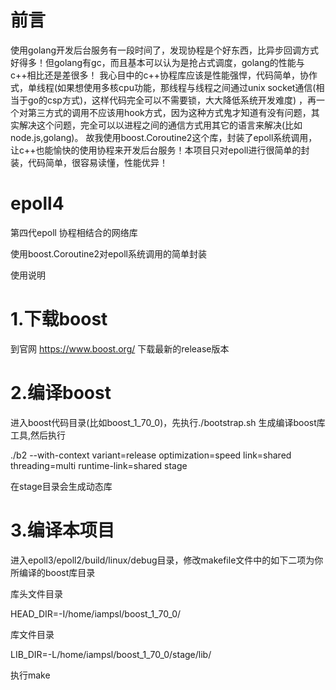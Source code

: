 # 前言
使用golang开发后台服务有一段时间了，发现协程是个好东西，比异步回调方式好得多！但golang有gc，而且基本可以认为是抢占式调度，golang的性能与c++相比还是差很多！
我心目中的c++协程库应该是性能强悍，代码简单，协作式，单线程(如果想使用多核cpu功能，那线程与线程之间通过unix socket通信(相当于go的csp方式)，这样代码完全可以不需要锁，大大降低系统开发难度)
，再一个对第三方式的调用不应该用hook方式，因为这种方式鬼才知道有没有问题，其实解决这个问题，完全可以以进程之间的通信方式用其它的语言来解决(比如node.js,golang)。
故我使用boost.Coroutine2这个库，封装了epoll系统调用，让c++也能愉快的使用协程来开发后台服务！本项目只对epoll进行很简单的封装，代码简单，很容易读懂，性能优异！

# epoll4
第四代epoll 协程相结合的网络库

使用boost.Coroutine2对epoll系统调用的简单封装


使用说明

# 1.下载boost

到官网 https://www.boost.org/   下载最新的release版本
# 2.编译boost

进入boost代码目录(比如boost_1_70_0)，先执行./bootstrap.sh 生成编译boost库工具,然后执行

./b2 --with-context variant=release optimization=speed link=shared threading=multi runtime-link=shared stage

在stage目录会生成动态库
# 3.编译本项目

进入epoll3/epoll2/build/linux/debug目录，修改makefile文件中的如下二项为你所编译的boost库目录

库头文件目录

HEAD_DIR=-I/home/iampsl/boost_1_70_0/


库文件目录

LIB_DIR=-L/home/iampsl/boost_1_70_0/stage/lib/


执行make
